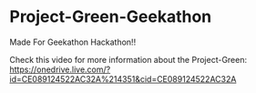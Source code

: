 # Project-Green-Geekathon
 Made For Geekathon Hackathon!!

Check this video for more information about the Project-Green: https://onedrive.live.com/?id=CE089124522AC32A%214351&cid=CE089124522AC32A
